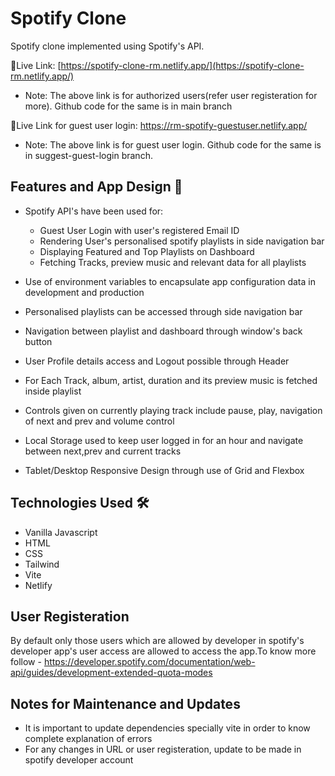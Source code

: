 # Spotify Clone

Spotify clone implemented using Spotify's API. 

🔗Live Link: [https://spotify-clone-rm.netlify.app/](https://spotify-clone-rm.netlify.app/) 
- Note: The above link is for authorized users(refer user registeration for more). Github code for the same is in main branch

🔗Live Link for guest user login: https://rm-spotify-guestuser.netlify.app/
- Note: The above link is for guest user login. Github code for the same is in suggest-guest-login branch.

## Features and App Design 💫

- Spotify API's have been used for:
  - Guest User Login with user's registered Email ID
  - Rendering User's personalised spotify playlists in side navigation bar
  - Displaying Featured and Top Playlists on Dashboard
  - Fetching Tracks, preview music and relevant data for all playlists
  
- Use of environment variables to encapsulate app configuration data in development and production
- Personalised playlists can be accessed through side navigation bar
- Navigation between playlist and dashboard through window's back button
- User Profile details access and Logout possible through Header
- For Each Track, album, artist, duration and its preview music is fetched inside playlist
- Controls given on currently playing track include pause, play, navigation of next and prev and volume control
- Local Storage used to keep user logged in for an hour and navigate between next,prev and current tracks
- Tablet/Desktop Responsive Design through use of Grid and Flexbox

## Technologies Used 🛠️
- Vanilla Javascript
- HTML
- CSS
- Tailwind
- Vite
- Netlify

## User Registeration
By default only those users which are allowed by developer in spotify's developer app's user access are allowed to access the app.To know more follow - https://developer.spotify.com/documentation/web-api/guides/development-extended-quota-modes


## Notes for Maintenance and Updates

- It is important to update dependencies specially vite in order to know complete explanation of errors
- For any changes in URL or user registeration, update to be made in spotify developer account
